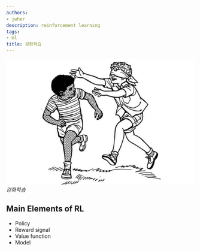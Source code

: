 ```yaml
---
authors:
- jwher
description: reinforcement learning
tags:
- ml
title: 강화학습
---
```


[![reinforcement-learning](reinforcement-learning.jpg)](/categories/ml/reinforcement-learning/)  
*강화학습*

<!--truncate-->

## Main Elements of RL

* Policy
* Reward signal
* Value function
* Model
